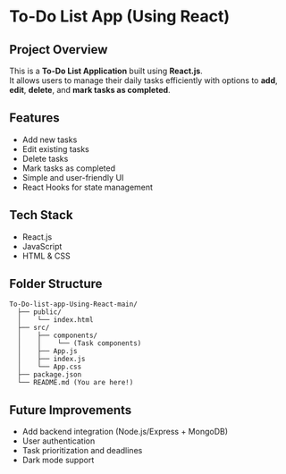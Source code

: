 
#  To-Do List App (Using React)

## Project Overview
This is a **To-Do List Application** built using **React.js**.  
It allows users to manage their daily tasks efficiently with options to **add**, **edit**, **delete**, and **mark tasks as completed**.

##  Features
- Add new tasks
- Edit existing tasks
- Delete tasks
- Mark tasks as completed
- Simple and user-friendly UI
- React Hooks for state management

##  Tech Stack
- React.js
- JavaScript 
- HTML & CSS

##  Folder Structure
```
To-Do-list-app-Using-React-main/
  ├── public/
  │    └── index.html
  ├── src/
  │    ├── components/
  │    │    └── (Task components)
  │    ├── App.js
  │    ├── index.js
  │    └── App.css
  ├── package.json
  └── README.md (You are here!)
```


##  Future Improvements
- Add backend integration (Node.js/Express + MongoDB)
- User authentication
- Task prioritization and deadlines
- Dark mode support


